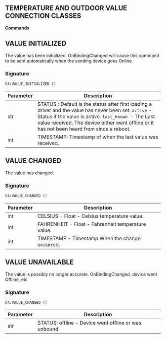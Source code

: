 ## TEMPERATURE AND OUTDOOR VALUE CONNECTION CLASSES

**Commands**

## VALUE INITIALIZED
The value has been initialized. OnBindingChanged will cause this command to be sent automatically when the sending device goes Online.

### Signature

`C4:VALUE_INITIALIZED ()`


| Parameter | Description |
| --- | --- |
|str | STATUS : Default is the status after first loading a driver and the value has never been set. `active` - Status if the value is active. `last_known `- The Last value received. The device either went offline or it has not been heard from since a reboot.
| int | TIMESTAMP: Timestamp of when the last value was received. |



## VALUE CHANGED 
The value has changed.

### Signature

`C4:VALUE_CHANGED ()`


| Parameter | Description |
| --- | --- |
| int | CELSIUS - Float - Celsius temperature value. |
| int | FAHRENHEIT - Float - Fahrenheit temperature value.  |
| int | TIMESTAMP - Timestamp When the change occurred. |



## VALUE UNAVAILABLE
The value is possibly no longer accurate. OnBindingChanged, device went Offline, etc

### Signature

`C4:VALUE_CHANGED ()`


| Parameter | Description |
| --- | --- |
| str | STATUS: offline - Device went offline or was unbound |

